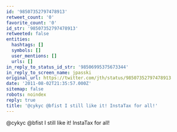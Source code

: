 ```yaml
---
id: '98507352797478913'
retweet_count: '0'
favorite_count: '0'
id_str: '98507352797478913'
retweeted: false
entities:
  hashtags: []
  symbols: []
  user_mentions: []
  urls: []
in_reply_to_status_id_str: '98506995375673344'
in_reply_to_screen_name: jpasski
original_url: https://twitter.com/jth/status/98507352797478913
date: '2011-08-02T21:35:57.000Z'
sitemap: false
robots: noindex
reply: true
title: '@cykyc @bfist I still like it! InstaTax for all!'
---
```


@cykyc @bfist I still like it! InstaTax for all!